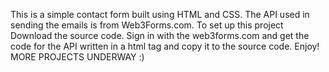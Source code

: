 This is a simple contact form  built using HTML and CSS. 
The API used in sending the emails is from Web3Forms.com.
To set up this project Download the source code.
Sign in with the web3forms.com and get the code for the API written in a html tag and copy it to the source code.
Enjoy!
MORE PROJECTS UNDERWAY :)
